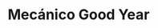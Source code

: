 ---
title: "Mecánico Good Year"
url: /valverde-del-fresno-valverdi-du-fresnu/mecanico-good-year/
shop: reparación de automóviles
---